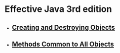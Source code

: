 # Effective Java 3rd edition 
- ## [Creating and Destroying Objects](creating-destroying-objects.md)
- ## [Methods Common to All Objects](methods-common-to-objects.md)